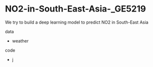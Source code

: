# NO2-in-South-East-Asia-_GE5219
We try to build a deep learning model to predict NO2 in South-East Asia

data
* weather


code
* j
